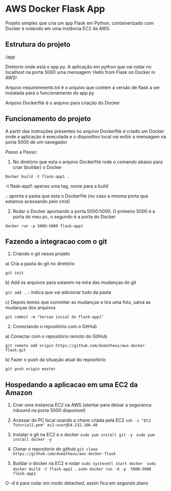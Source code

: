 # AWS Docker Flask App

Projeto simples que cria um app Flask em Python, containerizado com Docker e rodando em uma instância EC2 da AWS.

## Estrutura do projeto

/app

Diretorio onde está o app.py. A aplicação em python que vai rodar no localhost na porta 5000 uma mensagem: Hello from Flask on Docker in AWS!

Arquivo requirenments.txt é o arquivo que contem a versão de flask a ser instalada para o funcionamento do app.py

Arquivo Dockerfile é o arquivo para criação do Docker



## Funcionamento do projeto

A partir das instruções presentes no arquivo Dockerfile é criado um Docker onde a aplicação é executada e o dispositivo local vai exibir a mensagem na porta 5000 de um navegador



Passo a Passo:

1. No diretório que esta o arquivo Dockerfile rode o comando abaixo para criar (buildar) o Docker

``` Docker build -t flask-app1 . ```



-t flask-app1: apenas uma tag, nome para a build

.: aponta a pasta que esta o Dockerfile (no caso a mesma porta que estamos acessando pelo cmd)



2. Rodar o Docker apontando a porta 5000:5000. O primerio 5000 é a porta do meu pc, o segundo é a porta do Docker

```docker run -p 5000:5000 flask-app1```



## Fazendo a integracao com o git

1. Criando o git nesse projeto

a) Cria a pasta do git no diretório

```git init```

b) Add os arquivos para estarem na mira das mudanças do git 

```git add .```
.: indica que vai adicionar tudo da pasta

c) Depois temos que commitar as mudanças e tira uma foto, salva as mudanças dos arquivos

```git commit -m "Versao incial do flask-app1"```



2. Conectando o repositório com o GitHub

a) Conectar com o repositório remoto do GitHub

```git remote add origin https://github.com/dxmatheus/aws-docker-flask.git```

b) Fazer o push da situação atual do repositório

```git push origin master ```


## Hospedando a aplicacao em uma EC2 da Amazon

1. Criar uma instancia EC2 na AWS (atentar para deixar a seguranca inbound na porta 5000 disponivel)

2. Acessar do PC local usando a chave criada pela EC2 
```ssh -i "EC2 Tutorial2.pem" ec2-user@54.232.166.40```

3. Instalar o git na EC2 e o docker
```sudo yum install git -y ```
```sudo yum install docker -y ```


4. Clonar o repositorio do github
```git clone https://github.com/dxmatheus/aws-docker-flask```

5. Buildar o docker na EC2 e rodar 
```sudo systecmtl start docker ```
```sudo docker build -t flask-app1 .```
```sudo docker run -d -p  5000:5000 flask-app1```

O -d é para rodar em modo detached, assim fica em segundo plano